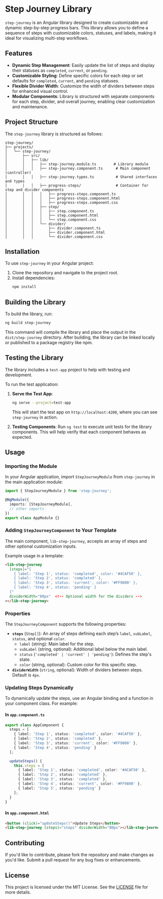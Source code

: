 # Step Journey Library

`step-journey` is an Angular library designed to create customizable and dynamic step-by-step progress bars. This library allows you to define a sequence of steps with customizable colors, statuses, and labels, making it ideal for visualizing multi-step workflows.

## Features

- **Dynamic Step Management**: Easily update the list of steps and display their statuses as `completed`, `current`, or `pending`.
- **Customizable Styling**: Define specific colors for each step or set defaults for `completed`, `current`, and `pending` statuses.
- **Flexible Divider Width**: Customize the width of dividers between steps for enhanced visual control.
- **Modular Components**: Library is structured with separate components for each step, divider, and overall journey, enabling clear customization and maintenance.

## Project Structure

The `step-journey` library is structured as follows:

```plaintext
step-journey/
├── projects/
│   └── step-journey/
│       ├── src/
│       │   ├── lib/
│       │   │   ├── step-journey.module.ts        # Library module
│       │   │   ├── step-journey.component.ts      # Main component (controller)
│       │   │   ├── step-journey.types.ts          # Shared interfaces and types
│       │   │   ├── progress-steps/                # Container for step and divider components
│       │   │   │   ├── progress-steps.component.ts
│       │   │   │   ├── progress-steps.component.html
│       │   │   │   ├── progress-steps.component.css
│       │   │   ├── step/
│       │   │   │   ├── step.component.ts
│       │   │   │   ├── step.component.html
│       │   │   │   └── step.component.css
│       │   │   └── divider/
│       │   │       ├── divider.component.ts
│       │   │       ├── divider.component.html
│       │   │       └── divider.component.css
```

## Installation

To use `step-journey` in your Angular project:

1. Clone the repository and navigate to the project root.
2. Install dependencies:
   ```bash
   npm install
   ```

## Building the Library

To build the library, run:

```bash
ng build step-journey
```

This command will compile the library and place the output in the `dist/step-journey` directory. After building, the library can be linked locally or published to a package registry like npm.

## Testing the Library

The library includes a `test-app` project to help with testing and development.

To run the test application:

1. **Serve the Test App**:
   ```bash
   ng serve --project=test-app
   ```
   This will start the test app on `http://localhost:4200`, where you can see `step-journey` in action.

2. **Testing Components**:
   Run `ng test` to execute unit tests for the library components. This will help verify that each component behaves as expected.

## Usage

### Importing the Module

In your Angular application, import `StepJourneyModule` from `step-journey` in the main application module:

```typescript
import { StepJourneyModule } from 'step-journey';

@NgModule({
  imports: [StepJourneyModule],
  // other imports
})
export class AppModule {}
```

### Adding `StepJourneyComponent` to Your Template

The main component, `lib-step-journey`, accepts an array of steps and other optional customization inputs.

Example usage in a template:

```html
<lib-step-journey
  [steps]="[
    { label: 'Step 1', status: 'completed', color: '#4CAF50' },
    { label: 'Step 2', status: 'completed' },
    { label: 'Step 3', status: 'current', color: '#FF9800' },
    { label: 'Step 4', status: 'pending' }
  ]"
  dividerWidth="80px"  <!-- Optional width for the dividers -->
></lib-step-journey>
```

### Properties

The `StepJourneyComponent` supports the following properties:

- **`steps`** (`Step[]`): An array of steps defining each step’s `label`, `subLabel`, `status`, and optional `color`.
  - `label` (string): Main label for the step.
  - `subLabel` (string, optional): Additional label below the main label.
  - `status` (`'completed' | 'current' | 'pending'`): Defines the step's state.
  - `color` (string, optional): Custom color for this specific step.
- **`dividerWidth`** (`string`, optional): Width of dividers between steps. Default is `4px`.

### Updating Steps Dynamically

To dynamically update the steps, use an Angular binding and a function in your component class. For example:

#### In `app.component.ts`

```typescript
export class AppComponent {
  steps = [
    { label: 'Step 1', status: 'completed', color: '#4CAF50' },
    { label: 'Step 2', status: 'completed' },
    { label: 'Step 3', status: 'current', color: '#FF9800' },
    { label: 'Step 4', status: 'pending' }
  ];

  updateSteps() {
    this.steps = [
      { label: 'Step 1', status: 'completed', color: '#4CAF50' },
      { label: 'Step 2', status: 'completed' },
      { label: 'Step 3', status: 'completed' },
      { label: 'Step 4', status: 'current', color: '#FF9800' },
      { label: 'Step 5', status: 'pending' }
    ];
  }
}
```

#### In `app.component.html`

```html
<button (click)="updateSteps()">Update Steps</button>
<lib-step-journey [steps]="steps" dividerWidth="80px"></lib-step-journey>
```

## Contributing

If you'd like to contribute, please fork the repository and make changes as you'd like. Submit a pull request for any bug fixes or enhancements.

## License

This project is licensed under the MIT License. See the [LICENSE](LICENSE) file for more details.